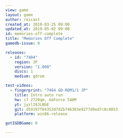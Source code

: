 ```yaml
---
view: game
layout: game
author: reicast
created_at: 2018-03-25 09:00
updated_at: 2019-05-02 09:00
id: memories-off-complete
title: "Memories Off Complete"
gamedb-issue: 0

releases:
  - id: "7484"
    region: JP
    version: "1.000"
    discs: 1
    medium: gdrom

test-videos:
  - fingerprint: "7484 GD-ROM1/1 JP"
    title: Intro auto run
    hw: i7 2720qm, GeForce 540M
    yt: jyzlI8JLBbE
    git: d59197f84353d7d2b746383e9277d9ed7c8c4053
    platform: win86-release

gotIGDBGame: 0

---
```

